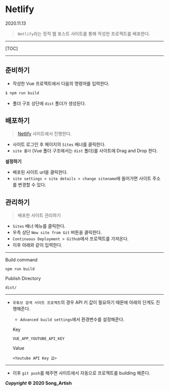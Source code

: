 # Netlify

2020.11.13

> `Netlify`라는 정적 웹 포스트 사이트를 통해 작성한 프로젝트를 배포한다.

---

[TOC]

---



## 준비하기

- 작성한 Vue 프로젝트에서 다음의 명령어를 입력한다.

```bash
$ npm run build
```

- 폴더 구조 상단에 `dist` 폴더가 생성된다.



## 배포하기

> [Netlify](https://www.netlify.com/) 사이트에서 진행한다.

- 사이트 로그인 후 페이지의 `Sites` 배너를 클릭한다.
- `site 폴더` (Vue 폴더 구조에서는 `dist` 폴더)를 사이트에 Drag and Drop 한다.

**설정하기**

- 배포된 사이트 url을 클릭한다.
- `site settings > site details > change sitename`에 들어가면 사이트 주소를 변경할 수 있다.



## 관리하기

> 배포한 사이트 관리하기

- `Sites` 배너 메뉴를 클릭한다.
- 우측 상단 `New site from Git` 버튼을 클릭한다.
- `Continuous Deployment > Github`에서 프로젝트를 가져온다.
- 이후 아래와 같이 입력한다.

---

Build command

```
npm run build
```

Publish Directory

```
dist/
```

---

- `유튜브 검색 사이트 프로젝트`의 경우 API 키 값이 필요하기 때문에 아래의 단계도 진행해준다.

  -  `Advanced build settings`에서 환경변수를 설정해준다.

    Key

    ```
    VUE_APP_YOUTUBE_API_KEY
    ```

    Value

    ```
    <Youtube API Key 값>
    ```

---

- 이후 `git push`를 해주면 사이트에서 자동으로 프로젝트를 building 해준다.



***Copyright* © 2020 Song_Artish**